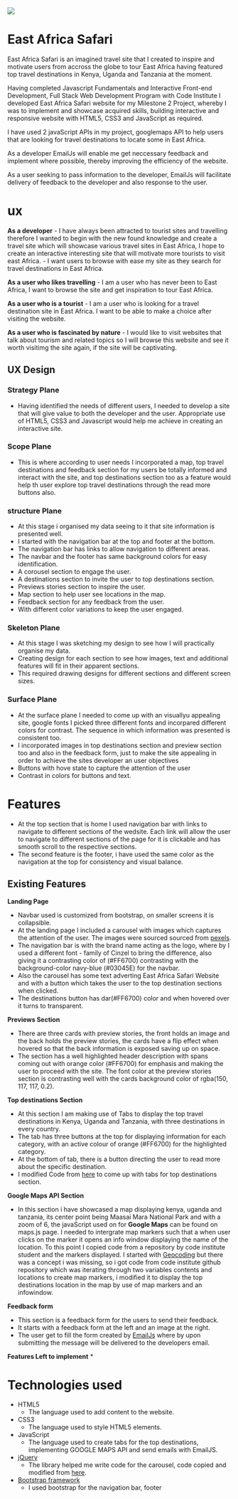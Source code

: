<img src="https://codeinstitute.s3.amazonaws.com/fullstack/ci_logo_small.png" style="margin: 0;">

# East Africa Safari

East Africa Safari is an imagined travel site that I created to inspire and motivate users from accross the globe to tour 
East Africa having featured top travel destinations in Kenya, Uganda and Tanzania at the moment.

Having completed Javascript Fundamentals and Interactive Front-end Development, Full Stack Web Development Program 
with Code Institute I developed East Africa Safari website for my Milestone 2 Project, whereby I was to implement 
and showcase acquired skills, building interactive and responsive website with HTML5, CSS3 and JavaScript as required.

I have used 2 javaScript APIs in my project, googlemaps API to help users that are looking for travel destinations to 
locate some in  East Africa. 

As a developer EmailJs will enable me get neccessary feedback and implement where possible, thereby improving the efficiency
of the website.

As a user seeking to pass information to the developer, EmailJs will facilitate delivery of feedback to the developer and 
also response to the user.


# ux

 __As a developer__ 
     - I have always been attracted to tourist sites and travelling therefore I wanted to begin with the new found knowledge
     and create a travel site which will showcase various travel sites in East Africa, I hope to create an interactive 
     interesting site that will motivate more tourists to visit east Africa.
     - I want users to browse with ease my site as they search for travel destinations in East Africa.

  __As a user who likes travelling__
     - I am a user who has never been to East Africa, I want to browse the site and get inspiration to tour East Africa.

  __As a user who is a tourist__
     - I am a user who is looking for a travel destination site in East Africa. I want to be able to make 
a choice after visiting the website.

  __As a user who is fascinated by nature__
     - I would like to visit websites that talk about tourism and related topics so I will browse this website and see it 
worth visitimg the site again, if the site will be captivating.

## UX Design 

### Strategy Plane
* Having identified the needs of different users, I needed to develop a site that will give value to both the developer 
and the user. Appropriate use of HTML5, CSS3 and Javascript would help me achieve in creating an interactive site.

### Scope Plane
* This is where according to user needs I incorporated a map, top travel destinations and feedback section for my users 
be totally informed and interact with the site, and top destinations section too as a feature would help th user explore top
travel destinations through the read more buttons also.

### structure Plane
* At this stage i organised my data seeing to it that site information is presented well.
* I started with the navigation bar at the top and footer at the bottom.
* The navigation bar has links to allow navigation to different areas.
* The navbar and the footer has same background colors for easy identification.
* A corousel section to engage the user.
* A destinations section to invite the user to top destinations section.
* Previews stories section to inspire the user.
* Map section to help user see locations in the map.
* Feedback section for any feedback from the user.
* With different color variations to keep the user engaged.

### Skeleton Plane
* At this stage I was sketching my design to see how I will practically organise my data.
* Creating design for each section to see how images, text and additional features will fit in their apparent sections.
* This required drawing designs for different sections and different screen sizes.

### Surface Plane
* At the surface plane I needed to come up with an visuallyu appealing site, google fonts I picked three different fonts
  and incorpared different colors for contrast. The sequence in which information was presented is consistent too.
* I incorporated images in top destinations section and preview section too and also in the feedback form, just  to make 
the site appealing in order to achieve the sites developer an user objectives
* Buttons with hove state to capture the attention of the user
* Contrast in colors for buttons and text.

# Features
* At the top section that is home I used navigation bar with links to navigate to different sections of the wedsite. Each link will allow the 
user to navigate to different sections of the page for it is clickable and has smooth scroll to the respective sections.
* The second feature is the footer, i have used the same color as the navigation at the top for consistency and visual balance.
## Existing Features
__Landing Page__
* Navbar used is customized from bootstrap, on smaller screens it is collapsible.
* At the landing page I included a carousel with images which captures the attention of the user. The images were sourced
 sourced from [pexels](pexels.com).
* The navigation bar is with the brand name acting as the logo, where by I used a different font - family of Cinzel 
to bring the difference, also giving it a contrasting color of (#FF6700) contrasting with the background-color navy-blue 
(#03045E) for the navbar.
* Also the carousel has some text adverting East Africa Safari Website and with a button which takes the user to the top 
destination sections when clicked.
* The destinations button has dar(#FF6700) color and when hovered over it turns to transparent.

__Previews Section__
* There are three cards with preview stories, the front holds an image and the back holds the preview stories, the cards
 have a flip effect when hovered so that the back information is exposed saving up on space.
 * The section has a well highlighted header description with spans coming out with orange color (#FF6700) for emphasis
 and making the user to proceed with the site. The font color at the preview stories section is contrasting well with the cards
 background color of rgba(150, 117, 117, 0.2).

 __Top destinations Section__
 * At this section I am making use of Tabs to display the top travel destinations in Kenya, Uganda and Tanzania, with 
 three destinations in every country.
 * The tab has three buttons at the top for displaying information for each category, with an active colour of orange (#FF6700) 
 for the highlighted category.
 * At the bottom of tab, there is a button directing the user to read more about the specific destination.
 * I modified Code from [here](https://www.youtube.com/watch?v=v6-4wh_o9iM) to come up with tabs for top destinations section. 

 __Google Maps API Section__
 * In this section i have showcased a map displaying kenya, uganda and tanzania, its center point being Maasai Mara National Park 
 and with a zoom of 6, the javaScript used on for  __Google Maps__ can be found on maps.js page. I needed to intergrate map 
 markers such that a when user clicks on the marker it opens an info window displaying the name of the location. To this point I copied
 code from a repository by code institute student and the markers displayed. I started with [Geocoding](https://developers.google.com/maps/documentation/javascript/geocoding) but there was a concept i was missing, so i got code from code institute github 
 repository which was iterating through two variables contents and locations to create map markers, i modified it to display
 the top destinations location in the map by use of map markers and an infowindow.

 __Feedback form__
 * This section is a feedback form for the users to send their feedback.
 * It starts with a feedback form at the left and an image at the right.
 * The user get to fill the form created by [EmailJs](https://www.emailjs.com/) where by upon submitting the message will be 
 delivered to the developers email. 

 __Features Left to implement__
 * 

 # Technologies used
 * HTML5
    * The language used to add content to the website.
 * CSS3
    * The language used to style HTML5 elements.
 * JavaScript
    * The language used to create tabs for the top destinations, implementing GOOGLE MAPS API and send emails with EmailJS.
* [jQuery](https://jquery.com/) 
    * The library helped me write code for the carousel, code copied and modified from [here](https://kenwheeler.github.io/slick/).
* [Bootstrap framework](https://getbootstrap.com/)
    * I used bootstrap for the navigation bar, footer 





 




